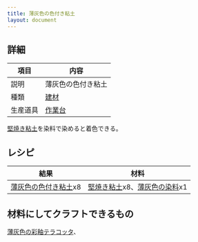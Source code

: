 ```yaml
---
title: 薄灰色の色付き粘土
layout: document
---
```

## 詳細

|項目|内容|
|---|---|
|説明|薄灰色の色付き粘土|
|種類|[建材](建材)|
|生産道具|[作業台](作業台)|

[堅焼き粘土](堅焼き粘土)を染料で染めると着色できる。

## レシピ

|結果|材料|
|---|---|
|[薄灰色の色付き粘土](薄灰色の色付き粘土)x8|[堅焼き粘土](堅焼き粘土)x8、[薄灰色の染料](薄灰色の染料)x1|

## 材料にしてクラフトできるもの

[薄灰色の彩釉テラコッタ](薄灰色の彩釉テラコッタ)、
